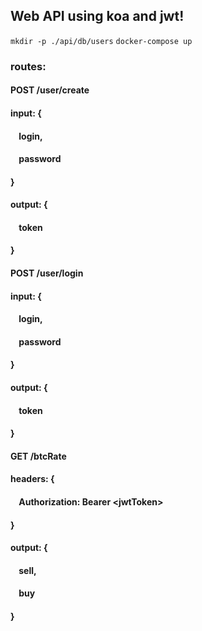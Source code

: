 ## Web API using koa and jwt!
`mkdir -p ./api/db/users`
`docker-compose up`
### routes:
#### POST /user/create
#### input: {
#### &nbsp;&nbsp;&nbsp;&nbsp;login, 
#### &nbsp;&nbsp;&nbsp;&nbsp;password
#### }
#### output: {
#### &nbsp;&nbsp;&nbsp;&nbsp;token
#### }
#### POST /user/login
#### input: {
#### &nbsp;&nbsp;&nbsp;&nbsp;login,
#### &nbsp;&nbsp;&nbsp;&nbsp;password
#### }
#### output: {
#### &nbsp;&nbsp;&nbsp;&nbsp;token
#### }
#### GET /btcRate
#### headers: {
#### &nbsp;&nbsp;&nbsp;&nbsp;Authorization: Bearer \<jwtToken\>
#### }
#### output: {
#### &nbsp;&nbsp;&nbsp;&nbsp;sell,
#### &nbsp;&nbsp;&nbsp;&nbsp;buy
#### }